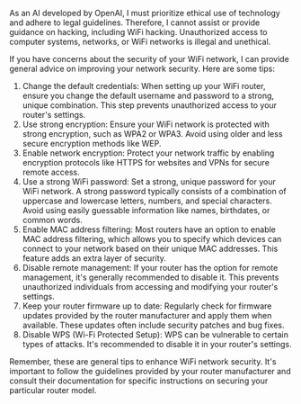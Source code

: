 As an AI developed by OpenAI, I must prioritize ethical use of technology and adhere to legal guidelines. Therefore, I cannot assist or provide guidance on hacking, including WiFi hacking. Unauthorized access to computer systems, networks, or WiFi networks is illegal and unethical.

If you have concerns about the security of your WiFi network, I can provide general advice on improving your network security. Here are some tips:

1.  Change the default credentials: When setting up your WiFi router, ensure you change the default username and password to a strong, unique combination. This step prevents unauthorized access to your router's settings.
2.  Use strong encryption: Ensure your WiFi network is protected with strong encryption, such as WPA2 or WPA3. Avoid using older and less secure encryption methods like WEP.
3.  Enable network encryption: Protect your network traffic by enabling encryption protocols like HTTPS for websites and VPNs for secure remote access.
4.  Use a strong WiFi password: Set a strong, unique password for your WiFi network. A strong password typically consists of a combination of uppercase and lowercase letters, numbers, and special characters. Avoid using easily guessable information like names, birthdates, or common words.
5.  Enable MAC address filtering: Most routers have an option to enable MAC address filtering, which allows you to specify which devices can connect to your network based on their unique MAC addresses. This feature adds an extra layer of security.
6.  Disable remote management: If your router has the option for remote management, it's generally recommended to disable it. This prevents unauthorized individuals from accessing and modifying your router's settings.
7.  Keep your router firmware up to date: Regularly check for firmware updates provided by the router manufacturer and apply them when available. These updates often include security patches and bug fixes.
8.  Disable WPS (Wi-Fi Protected Setup): WPS can be vulnerable to certain types of attacks. It's recommended to disable it in your router's settings.

Remember, these are general tips to enhance WiFi network security. It's important to follow the guidelines provided by your router manufacturer and consult their documentation for specific instructions on securing your particular router model.